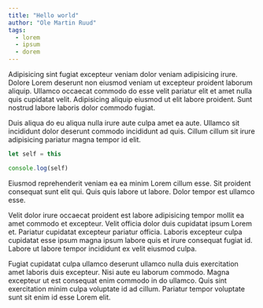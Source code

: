 ```yaml
---
title: "Hello world"
author: "Ole Martin Ruud"
tags:
  - lorem
  - ipsum
  - dorem
---
```


Adipisicing sint fugiat excepteur veniam dolor veniam adipisicing irure. Dolore Lorem deserunt non eiusmod veniam ut excepteur proident laborum aliquip. Ullamco occaecat commodo do esse velit pariatur elit et amet nulla quis cupidatat velit. Adipisicing aliquip eiusmod ut elit labore proident. Sunt nostrud labore laboris dolor commodo fugiat.

Duis aliqua do eu aliqua nulla irure aute culpa amet ea aute. Ullamco sit incididunt dolor deserunt commodo incididunt ad quis. Cillum cillum sit irure adipisicing pariatur magna tempor id elit.

```javascript
let self = this

console.log(self)
```

Eiusmod reprehenderit veniam ea ea minim Lorem cillum esse. Sit proident consequat sunt elit qui. Quis quis labore ut labore. Dolor tempor est ullamco esse.

Velit dolor irure occaecat proident est labore adipisicing tempor mollit ea amet commodo et excepteur. Velit officia dolor duis cupidatat ipsum Lorem et. Pariatur cupidatat excepteur pariatur officia. Laboris excepteur culpa cupidatat esse ipsum magna ipsum labore quis et irure consequat fugiat id. Labore ut labore tempor incididunt ex velit eiusmod culpa.

Fugiat cupidatat culpa ullamco deserunt ullamco nulla duis exercitation amet laboris duis excepteur. Nisi aute eu laborum commodo. Magna excepteur ut est consequat enim commodo in do ullamco. Quis sint exercitation minim culpa voluptate id ad cillum. Pariatur tempor voluptate sunt sit enim id esse Lorem elit.